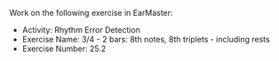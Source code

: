 Work on the following exercise in EarMaster:
- Activity: Rhythm Error Detection
- Exercise Name: 3/4 - 2 bars: 8th notes, 8th triplets - including rests
- Exercise Number: 25.2
